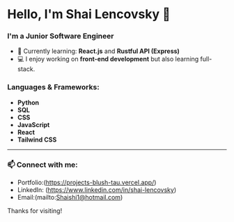 # Hello, I'm Shai Lencovsky 👋

### I'm a Junior Software Engineer

- 🌱 Currently learning: **React.js** and **Rustful API (Express)**
- 💻 I enjoy working on **front-end development** but also learning full-stack.
  
### Languages & Frameworks:
- **Python**
- **SQL**
- **CSS**
- **JavaScript**
- **React**
- **Tailwind CSS**

---

### 📫 Connect with me:

- Portfolio:(https://projects-blush-tau.vercel.app/)
- LinkedIn: (https://www.linkedin.com/in/shai-lencovsky)
- Email:(mailto:Shaishi1@hotmail.com)

Thanks for visiting!
